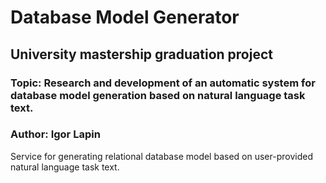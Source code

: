 # Database Model Generator

## University mastership graduation project

### Topic: Research and development of an automatic system for database model generation based on natural language task text.

### Author: Igor Lapin

Service for generating relational database model based on user-provided natural language task text.
